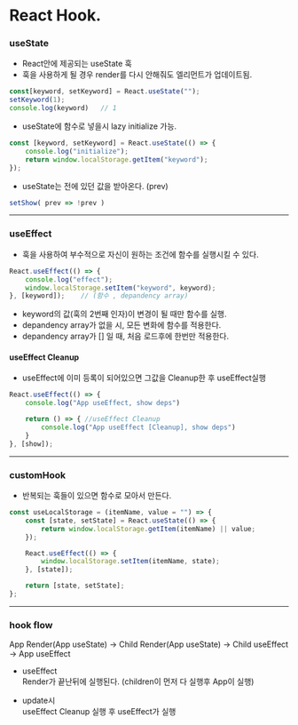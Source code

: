 # React Hook.

### useState
- React안에 제공되는 useState 훅
- 훅을 사용하게 될 경우 render를 다시 안해줘도 엘리먼트가 업데이트됨.

```javascript
const[keyword, setKeyword] = React.useState("");
setKeyword(1);
console.log(keyword)   // 1
```

- useState에 함수로 넣을시 lazy initialize 가능.
```javascript
const [keyword, setKeyword] = React.useState(() => {
    console.log("initialize");
    return window.localStorage.getItem("keyword");
});
```

- useState는 전에 있던 값을 받아온다. (prev)
```javascript
setShow( prev => !prev )
```
- - -
### useEffect
- 훅을 사용하여 부수적으로 자신이 원하는 조건에 함수를 실행시킬 수 있다.

```javascript
React.useEffect(() => {
    console.log("effect");
    window.localStorage.setItem("keyword", keyword);
}, [keyword]);    // (함수 , depandency array)
```
- keyword의 값(훅의 2번째 인자)이 변경이 될 때만 함수를 실행.
- depandency array가 없을 시, 모든 변화에 함수를 적용한다.
- depandency array가 [] 일 때, 처음 로드후에 한번만 적용한다.

#### useEffect Cleanup
- useEffect에 이미 등록이 되어있으면 그값을 Cleanup한 후 useEffect실행

```javascript
React.useEffect(() => {
    console.log("App useEffect, show deps")

    return () => { //useEffect Cleanup
        console.log("App useEffect [Cleanup], show deps")
    }
}, [show]);
```
- - - 
### customHook
- 반복되는 훅들이 있으면 함수로 모아서 만든다.

```javascript
const useLocalStorage = (itemName, value = "") => {
    const [state, setState] = React.useState(() => {
        return window.localStorage.getItem(itemName) || value;
    });

    React.useEffect(() => {
        window.localStorage.setItem(itemName, state);
    }, [state]);

    return [state, setState];
};
```

- - -
### hook flow
App Render(App useState) -> Child Render(App useState) -> Child useEffect -> App useEffect   

- useEffect   
Render가 끝난뒤에 실행된다. (children이 먼저 다 실행후 App이 실행)

- update시   
useEffect Cleanup 실행 후 useEffect가 실행



